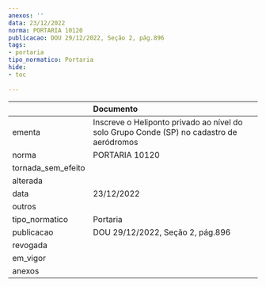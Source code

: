 ```yaml
---
anexos: ''
data: 23/12/2022
norma: PORTARIA 10120
publicacao: DOU 29/12/2022, Seção 2, pág.896
tags:
- portaria
tipo_normatico: Portaria
hide: 
- toc 
 
---
```


|                    | Documento                                                                                |
|:-------------------|:-----------------------------------------------------------------------------------------|
| ementa             | Inscreve o Heliponto privado ao nível do solo Grupo Conde (SP) no cadastro de aeródromos |
| norma              | PORTARIA 10120                                                                           |
| tornada_sem_efeito |                                                                                          |
| alterada           |                                                                                          |
| data               | 23/12/2022                                                                               |
| outros             |                                                                                          |
| tipo_normatico     | Portaria                                                                                 |
| publicacao         | DOU 29/12/2022, Seção 2, pág.896                                                         |
| revogada           |                                                                                          |
| em_vigor           |                                                                                          |
| anexos             |                                                                                          |